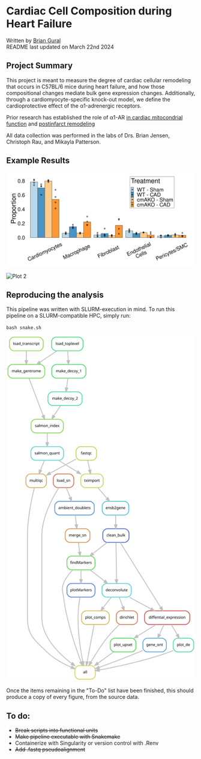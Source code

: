 # Cardiac Cell Composition during Heart Failure

Written by [Brian Gural](https://www.linkedin.com/in/brian-gural-09bb60128/) \
README last updated on March 22nd 2024

## Project Summary

This project is meant to measure the degree of cardiac cellular remodeling that occurs in C57BL/6 mice during heart failure, and how those compositional changes mediate bulk gene expression changes. Additionally, through a cardiomyocyte-specific knock-out model, we define the cardioprotective effect of the α1-adrenergic receptors. 

Prior research has established the role of α1-AR  [in cardiac mitocondrial function](https://pubmed.ncbi.nlm.nih.gov/35170492/) and [postinfarct remodeling](https://www.sciencedirect.com/science/article/pii/S2452302X23004187)

All data collection was performed in the labs of Drs. Brian Jensen, Christoph Rau, and Mikayla Patterson.

## Example Results

![Plot 1](https://github.com/guralbrian/bulk_decon/blob/main/results/7_plot_comps/sample_comps.png?raw=true)

![Plot 2](https://github.com/guralbrian/bulk_decon/blob/main/results/05_findMarkers/marker_specificity.png?raw=true)

## Reproducing the analysis

This pipeline was written with SLURM-execution in mind. To run this pipeline on a SLURM-compatible HPC, simply run:

`bash snake.sh`

![DAG Plot](https://github.com/guralbrian/bulk_decon/blob/main/dag.svg)

Once the items remaining in the "To-Do" list have been finished, this should produce a copy of every figure, from the source data.

## To do:
- ~~Break scripts into functional units~~
- ~~Make pipeline executable with Snakemake~~
- Containerize with Singularity or version control with .Renv
- ~~Add .fastq pseudoalignment~~



